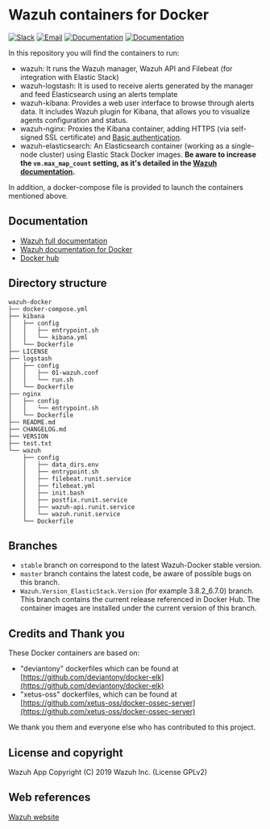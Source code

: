# Wazuh containers for Docker

[![Slack](https://img.shields.io/badge/slack-join-blue.svg)](https://wazuh.com/community/join-us-on-slack/)
[![Email](https://img.shields.io/badge/email-join-blue.svg)](https://groups.google.com/forum/#!forum/wazuh)
[![Documentation](https://img.shields.io/badge/docs-view-green.svg)](https://documentation.wazuh.com)
[![Documentation](https://img.shields.io/badge/web-view-green.svg)](https://wazuh.com)

In this repository you will find the containers to run:

* wazuh: It runs the Wazuh manager, Wazuh API and Filebeat (for integration with Elastic Stack)
* wazuh-logstash: It is used to receive alerts generated by the manager and feed Elasticsearch using an alerts template
* wazuh-kibana: Provides a web user interface to browse through alerts data. It includes Wazuh plugin for Kibana, that allows you to visualize agents configuration and status.
* wazuh-nginx: Proxies the Kibana container, adding HTTPS (via self-signed SSL certificate) and [Basic authentication](https://developer.mozilla.org/en-US/docs/Web/HTTP/Authentication#Basic_authentication_scheme).
* wazuh-elasticsearch: An Elasticsearch container (working as a single-node cluster) using Elastic Stack Docker images. **Be aware to increase the `vm.max_map_count` setting, as it's detailed in the [Wazuh documentation](https://documentation.wazuh.com/current/docker/wazuh-container.html#increase-max-map-count-on-your-host-linux).** 

In addition, a docker-compose file is provided to launch the containers mentioned above. 

## Documentation

* [Wazuh full documentation](http://documentation.wazuh.com)
* [Wazuh documentation for Docker](https://documentation.wazuh.com/current/docker/index.html)
* [Docker hub](https://hub.docker.com/u/wazuh)

## Directory structure

	wazuh-docker
	├── docker-compose.yml
	├── kibana
	│   ├── config
	│   │   ├── entrypoint.sh
	│   │   └── kibana.yml
	│   └── Dockerfile
	├── LICENSE
	├── logstash
	│   ├── config
	│   │   ├── 01-wazuh.conf
	│   │   └── run.sh
	│   └── Dockerfile
	├── nginx
	│   ├── config
	│   │   └── entrypoint.sh
	│   └── Dockerfile
	├── README.md
	├── CHANGELOG.md
	├── VERSION
	├── test.txt
	└── wazuh
	    ├── config
	    │   ├── data_dirs.env
	    │   ├── entrypoint.sh
	    │   ├── filebeat.runit.service
	    │   ├── filebeat.yml
	    │   ├── init.bash
	    │   ├── postfix.runit.service
	    │   ├── wazuh-api.runit.service
	    │   └── wazuh.runit.service
	    └── Dockerfile


## Branches

* `stable` branch on correspond to the latest Wazuh-Docker stable version.
* `master` branch contains the latest code, be aware of possible bugs on this branch.
* `Wazuh.Version_ElasticStack.Version` (for example 3.8.2_6.7.0) branch. This branch contains the current release referenced in Docker Hub. The container images are installed under the current version of this branch.

## Credits and Thank you

These Docker containers are based on:

*  "deviantony" dockerfiles which can be found at [https://github.com/deviantony/docker-elk](https://github.com/deviantony/docker-elk)
*  "xetus-oss" dockerfiles, which can be found at [https://github.com/xetus-oss/docker-ossec-server](https://github.com/xetus-oss/docker-ossec-server)

We thank you them and everyone else who has contributed to this project.

## License and copyright

Wazuh App Copyright (C) 2019 Wazuh Inc. (License GPLv2)

## Web references

[Wazuh website](http://wazuh.com)
